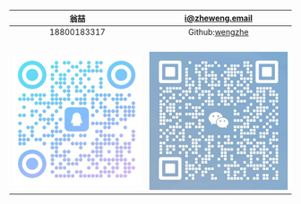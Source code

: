 | 翁喆           | [i@zheweng.email](mailto:i@zheweng.email) |
| :------------: | :-------------: |
| 18800183317    | Github:[wengzhe](https://github.com/wengzhe) |
| ![](empty.png) | ![](empty.png) |
| ![](QQ.jpg)    | ![](微信.jpg) |
